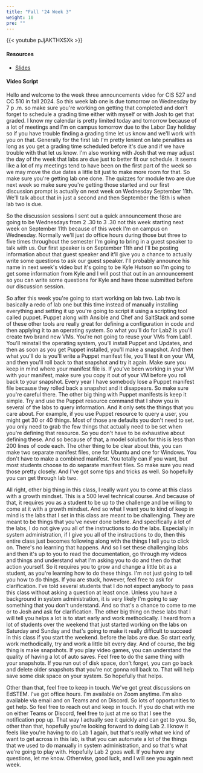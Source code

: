 ```yaml
---
title: "Fall '24 Week 3"
weight: 10
pre: ""
---
```


{{< youtube pJjAKTHXSXk >}}

#### Resources

* <a href="slides" target="_blank">Slides</a>

#### Video Script



Hello and welcome to the week three announcements video for CIS 527 and CC 510 in fall 2024. So this week lab one is due tomorrow on Wednesday by 7 p .m. so make sure you're working on getting that completed and don't forget to schedule a grading time either with myself or with Josh to get that graded. I know my calendar is pretty limited today and tomorrow because of a lot of meetings and I'm on campus tomorrow due to the Labor Day holiday so if you have trouble finding a grading time let us know and we'll work with you on that. Generally for the first lab I'm pretty lenient on late penalties as long as you get a grading time scheduled before it's due and if we have trouble with that let us know. I'm also working with Josh that we may adjust the day of the week that labs are due just to better fit our schedule. It seems like a lot of my meetings tend to have been on the first part of the week so we may move the due dates a little bit just to make more room for that. So make sure you're getting lab one done. The quizzes for module two are due next week so make sure you're getting those started and our first discussion prompt is actually on next week on Wednesday September 11th. We'll talk about that in just a second and then September the 18th is when lab two is due. 

So the discussion sessions I sent out a quick announcement those are going to be Wednesdays from 2 .30 to 3 .30 not this week starting next week on September 11th because of this week I'm on campus on Wednesday. Normally we'll just do office hours during those but three to five times throughout the semester I'm going to bring in a guest speaker to talk with us. Our first speaker is on September 11th and I'll be posting information about that guest speaker and it'll give you a chance to actually write some questions to ask our guest speaker. I'll probably announce his name in next week's video but it's going to be Kyle Hutson so I'm going to get some information from Kyle and I will post that out in an announcement so you can write some questions for Kyle and have those submitted before our discussion session. 

So after this week you're going to start working on lab two. Lab two is basically a redo of lab one but this time instead of manually installing everything and setting it up you're going to script it using a scripting tool called puppet. Puppet along with Ansible and Chef and SaltStack and some of these other tools are really great for defining a configuration in code and then applying it to an operating system. So what you'll do for Lab2 is you'll create two brand new VMs. You're not going to reuse your VMs from Lab1. You'll reinstall the operating system, you'll install Puppet and Updates, and then as soon as you get Puppet installed, you'll make a snapshot. And then what you'll do is you'll write a Puppet manifest file, you'll test it on your VM, and then you'll roll back to that snapshot and try it again. Make sure you keep in mind where your manifest file is. If you've been working in your VM with your manifest, make sure you copy it out of your VM before you roll back to your snapshot. Every year I have somebody lose a Puppet manifest file because they rolled back a snapshot and it disappears. So make sure you're careful there. The other big thing with Puppet manifests is keep it simple. Try and use the Puppet resource command that I show you in several of the labs to query information. And it only sets the things that you care about. For example, if you use Puppet resource to query a user, you might get 30 or 40 things. Most of those are defaults you don't need to set. you only need to grab the few things that actually need to be set when you're defining that resource. So you don't have to be exhaustive about defining these. And so because of that, a model solution for this is less than 200 lines of code each. The other thing to be clear about this, you can make two separate manifest files, one for Ubuntu and one for Windows. You don't have to make a combined manifest. You totally can if you want, but most students choose to do separate manifest files. So make sure you read those pretty closely. And I've got some tips and tricks as well. So hopefully you can get through lab two. 

All right, other big thing in this class, I really want you to come at this class with a growth mindset. This is a 500 level technical course. And because of that, it requires you as a student to be up to the challenge and be willing to come at it with a growth mindset. And so what I want you to kind of keep in mind is the labs that I set in this class are meant to be challenging. They are meant to be things that you've never done before. And specifically a lot of the labs, I do not give you all of the instructions to do the labs. Especially in system administration, if I give you all of the instructions to do, then this entire class just becomes following along with the things I tell you to click on. There's no learning that happens. And so I set these challenging labs and then it's up to you to read the documentation, go through my videos and things and understand what I'm asking you to do and then do that action yourself. So it requires you to grow and change a little bit as a student, as you're learning how to do these things. I'm not just going to tell you how to do things. If you are stuck, however, feel free to ask for clarification. I've told several students that I do not expect anybody to pass this class without asking a question at least once. Unless you have a background in system administration, it is very likely I'm going to say something that you don't understand. And so that's a chance to come to me or to Josh and ask for clarification. The other big thing on these labs that I will tell you helps a lot is to start early and work methodically. I heard from a lot of students over the weekend that just started working on the labs on Saturday and Sunday and that's going to make it really difficult to succeed in this class if you start the weekend. before the labs are due. So start early, work methodically, try and work a little bit every day. And of course, the big thing is make snapshots. If you play video games, you can understand the quality of having a lot of auto saves. Feel free to do the same thing with your snapshots. If you run out of disk space, don't forget, you can go back and delete older snapshots that you're not gonna roll back to. That will help save some disk space on your system. So hopefully that helps. 

Other than that, feel free to keep in touch. We've got great discussions on EdSTEM. I've got office hours. I'm available on Zoom anytime. I'm also available via email and on Teams and on Discord. So lots of opportunities to get help. So feel free to reach out and keep in touch. If you do chat with me on either Teams or Discord, feel free to just at me so that I see the notification pop up. That way I actually see it quickly and can get to you. So, other than that, hopefully you're looking forward to doing Lab 2. I know it feels like you're having to do Lab 1 again, but that's really what we kind of want to get across in this lab, is that you can automate a lot of the things that we used to do manually in system administration, and so that's what we're going to play with. Hopefully Lab 2 goes well. If you have any questions, let me know. Otherwise, good luck, and I will see you again next week. 
